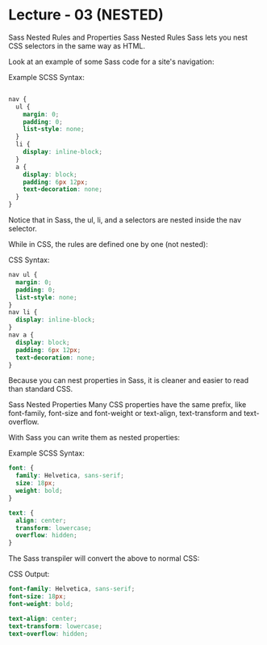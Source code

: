 # Lecture - 03 (NESTED)

Sass Nested Rules and Properties
Sass Nested Rules
Sass lets you nest CSS selectors in the same way as HTML.

Look at an example of some Sass code for a site's navigation:

Example
SCSS Syntax:

```scss

nav {
  ul {
    margin: 0;
    padding: 0;
    list-style: none;
  }
  li {
    display: inline-block;
  }
  a {
    display: block;
    padding: 6px 12px;
    text-decoration: none;
  }
}

```

Notice that in Sass, the ul, li, and a selectors are nested inside the nav selector.

While in CSS, the rules are defined one by one (not nested):

CSS Syntax:

```scss
nav ul {
  margin: 0;
  padding: 0;
  list-style: none;
}
nav li {
  display: inline-block;
}
nav a {
  display: block;
  padding: 6px 12px;
  text-decoration: none;
}
```

Because you can nest properties in Sass, it is cleaner and easier to read than standard CSS.

Sass Nested Properties
Many CSS properties have the same prefix, like font-family, font-size and font-weight or text-align, text-transform and text-overflow.

With Sass you can write them as nested properties:

Example
SCSS Syntax:

```scss
font: {
  family: Helvetica, sans-serif;
  size: 18px;
  weight: bold;
}

text: {
  align: center;
  transform: lowercase;
  overflow: hidden;
}
```

The Sass transpiler will convert the above to normal CSS:

CSS Output:

```scss
font-family: Helvetica, sans-serif;
font-size: 18px;
font-weight: bold;

text-align: center;
text-transform: lowercase;
text-overflow: hidden;
```
